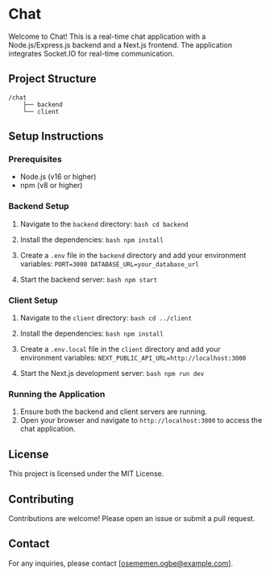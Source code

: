 # Chat

Welcome to Chat! This is a real-time chat application with a Node.js/Express.js backend and a Next.js frontend.
The application integrates Socket.IO for real-time communication.

## Project Structure

```
/chat
    ├── backend
    └── client
```

## Setup Instructions

### Prerequisites

- Node.js (v16 or higher)
- npm (v8 or higher)

### Backend Setup

1. Navigate to the `backend` directory:
        ```bash
        cd backend
        ```

2. Install the dependencies:
        ```bash
        npm install
        ```

3. Create a `.env` file in the `backend` directory and add your environment variables:
        ```
        PORT=3000
        DATABASE_URL=your_database_url
        ```

4. Start the backend server:
        ```bash
        npm start
        ```

### Client Setup

1. Navigate to the `client` directory:
        ```bash
        cd ../client
        ```

2. Install the dependencies:
        ```bash
        npm install
        ```

3. Create a `.env.local` file in the `client` directory and add your environment variables:
        ```
        NEXT_PUBLIC_API_URL=http://localhost:3000
        ```

4. Start the Next.js development server:
        ```bash
        npm run dev
        ```

### Running the Application

1. Ensure both the backend and client servers are running.
2. Open your browser and navigate to `http://localhost:3000` to access the chat application.

## License

This project is licensed under the MIT License.

## Contributing

Contributions are welcome! Please open an issue or submit a pull request.

## Contact

For any inquiries, please contact [osememen.ogbe@example.com].
